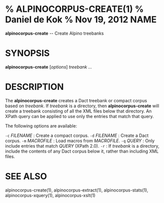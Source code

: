 % ALPINOCORPUS-CREATE(1)
% Daniel de Kok
% Nov 19, 2012
NAME
====

**alpinocorpus-create** -- Create Alpino treebanks

SYNOPSIS
========

**alpinocorpus-create** [*options*] *treebank ...*

DESCRIPTION
===========

The **alpinocorpus-create** creates a Dact treebank or compact corpus based
on *treebank*. If *treebank* is a directory, then **alpinocorpus-create**
will create a treebank consisting of all the XML files below that directory.
An XPath query can be applied to use only the entries that match that query.

The following options are available:

`-c` *FILENAME*
:    Create a compact corpus.
`-d` *FILENAME*
:    Create a Dact corpus.
`-m` *MACROFILE*
:    Load macros from *MACROFILE*.
`-q` *QUERY*
:    Only include entries that match *QUERY* (XPath 2.0).
`-r`
:    If *treebank* is a directory, include the contents of any Dact corpus
     below it, rather than including XML files.

SEE ALSO
========

alpinocorpus-create(1), alpinocorpus-extract(1), alpinocorpus-stats(1),
alpinocorpus-xquery(1), alpinocorpus-xslt(1)
